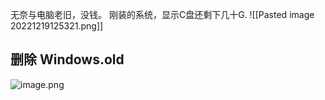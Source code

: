 无奈与电脑老旧，没钱。
刚装的系统，显示C盘还剩下几十G.
![[Pasted image 20221219125321.png]]


## 删除 Windows.old

![image.png](https://gitee.com/flynnhai/picgohost/raw/master/img/20221220100747.png)
